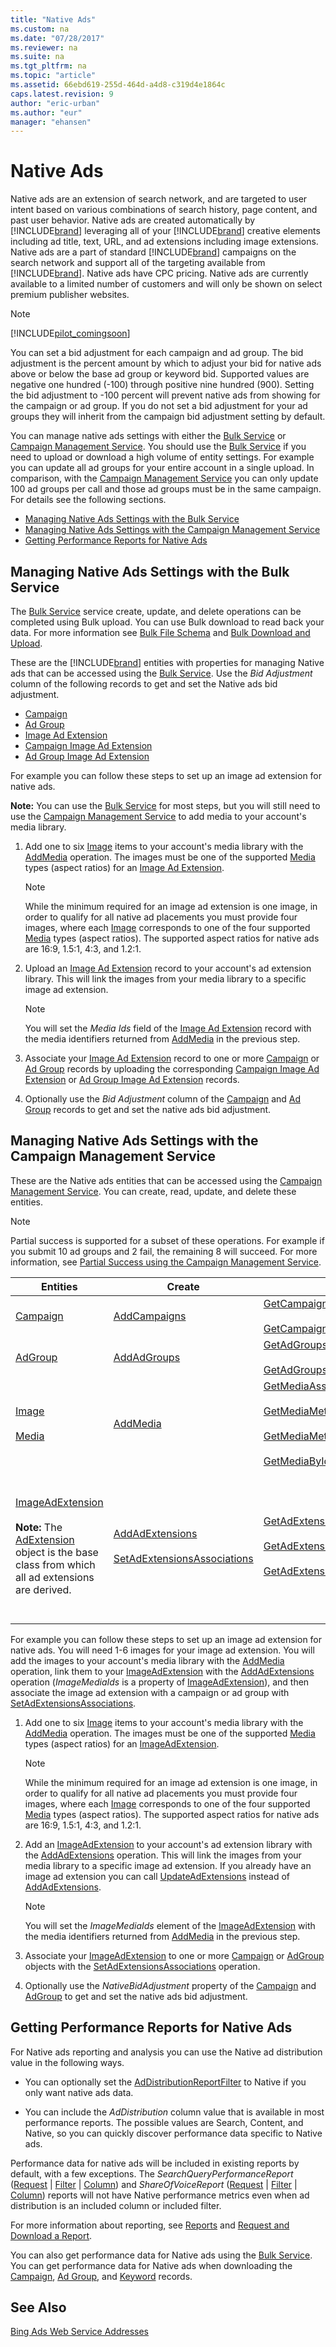 ```yaml
---
title: "Native Ads"
ms.custom: na
ms.date: "07/28/2017"
ms.reviewer: na
ms.suite: na
ms.tgt_pltfrm: na
ms.topic: "article"
ms.assetid: 66ebd619-255d-464d-a4d8-c319d4e1864c
caps.latest.revision: 9
author: "eric-urban"
ms.author: "eur"
manager: "ehansen"
---
```

# Native Ads
Native ads are an extension of search network, and are targeted to user intent based on various combinations of search history, page content, and past user behavior. Native ads are created automatically by [!INCLUDE[brand](../docset-overview/includes/brand.md)] leveraging all of your [!INCLUDE[brand](../docset-overview/includes/brand.md)] creative elements including ad title, text, URL, and ad extensions including image extensions. Native ads are a part of standard [!INCLUDE[brand](../docset-overview/includes/brand.md)] campaigns on the search network and support all of the targeting available from [!INCLUDE[brand](../docset-overview/includes/brand.md)]. Native ads have CPC pricing. Native ads are currently available to a limited number of customers and will only be shown on select premium publisher websites.

> [!NOTE]
> [!INCLUDE[pilot_comingsoon](../docset-overview/includes/pilot_comingsoon.md)]

You can set a bid adjustment for each campaign and ad group. The bid adjustment is the percent amount by which to adjust your bid for native ads above or below the base ad group or keyword bid. Supported values are negative one hundred (-100) through positive nine hundred (900). Setting the bid adjustment to -100 percent will prevent native ads from showing for the campaign or ad group. If you do not set a bid adjustment for your ad groups they will inherit from the campaign bid adjustment setting by default.

You can manage native ads settings with either the [Bulk Service](https://msdn.microsoft.com/library/jj134984.aspx) or [Campaign Management Service](https://msdn.microsoft.com/library/bb671719.aspx). You should use the [Bulk Service](https://msdn.microsoft.com/library/jj134984.aspx) if you need to upload or download a high volume of entity settings. For example you can update all ad groups for your entire account in a single upload. In comparison, with the [Campaign Management Service](https://msdn.microsoft.com/library/bb671719.aspx) you can only update 100 ad groups per call and those ad groups must be in the same campaign. For details see the following sections.

-   [Managing Native Ads Settings with the Bulk Service](#bulkservice)  
-   [Managing Native Ads Settings with the Campaign Management Service](#campaignservice)  
-   [Getting Performance Reports for Native Ads](#reporting)  

## <a name="bulkservice"></a>Managing Native Ads Settings with the Bulk Service
The [Bulk Service](https://msdn.microsoft.com/library/jj134984.aspx) service create, update, and delete operations can be completed using Bulk upload. You can use Bulk download to read back your data. For more information see [Bulk File Schema](https://msdn.microsoft.com/library/dn539651.aspx) and [Bulk Download and Upload](../docset-overview/bulk-download-and-upload.md).

These are the [!INCLUDE[brand](../docset-overview/includes/brand.md)] entities with properties for managing Native ads that can be accessed using the [Bulk Service](https://msdn.microsoft.com/library/jj134984.aspx). Use the *Bid Adjustment* column of the following records to get and set the Native ads bid adjustment.

-   [Campaign](https://msdn.microsoft.com/library/dn764752.aspx)  
-   [Ad Group](https://msdn.microsoft.com/library/dn764731.aspx)  
-   [Image Ad Extension](https://msdn.microsoft.com/library/dn764742.aspx)  
-   [Campaign Image Ad Extension](https://msdn.microsoft.com/library/dn764758.aspx)  
-   [Ad Group Image Ad Extension](https://msdn.microsoft.com/library/dn764738.aspx)  

For example you can follow these steps to set up an image ad extension for native ads.

**Note:** You can use the [Bulk Service](https://msdn.microsoft.com/library/jj134984.aspx) for most steps, but you will still need to use the [Campaign Management Service](https://msdn.microsoft.com/library/bb671719.aspx) to add media to your account's media library.

1.  Add one to six [Image](https://msdn.microsoft.com/library/dn195581.aspx) items to your account's media library with the [AddMedia](https://msdn.microsoft.com/library/dn277518.aspx) operation. The images must be one of the supported [Media](https://msdn.microsoft.com/library/dn195580.aspx) types (aspect ratios) for an [Image Ad Extension](https://msdn.microsoft.com/library/dn764742.aspx).

    > [!NOTE]
    > While the minimum required for an image ad extension is one image, in order to qualify for all native ad placements you must provide four images, where each [Image](https://msdn.microsoft.com/library/dn195581.aspx) corresponds to one of the four supported [Media](https://msdn.microsoft.com/library/dn195580.aspx) types (aspect ratios). The supported aspect ratios for native ads are 16:9, 1.5:1, 4:3, and 1.2:1.

2.  Upload an [Image Ad Extension](https://msdn.microsoft.com/library/dn764742.aspx) record to your account's ad extension library. This will link the images from your media library to a specific image ad extension.

    > [!NOTE]
    > You will set the *Media Ids* field of the [Image Ad Extension](https://msdn.microsoft.com/library/dn764742.aspx) record with the media identifiers returned from [AddMedia](https://msdn.microsoft.com/library/dn277518.aspx) in the previous step.

3.  Associate your [Image Ad Extension](https://msdn.microsoft.com/library/dn764742.aspx) record to one or more [Campaign](https://msdn.microsoft.com/library/dn764752.aspx) or [Ad Group](https://msdn.microsoft.com/library/dn764731.aspx) records by uploading the corresponding [Campaign Image Ad Extension](https://msdn.microsoft.com/library/dn764758.aspx) or [Ad Group Image Ad Extension](https://msdn.microsoft.com/library/dn764738.aspx) records.

4.  Optionally use the *Bid Adjustment* column of the [Campaign](https://msdn.microsoft.com/library/dn764752.aspx) and [Ad Group](https://msdn.microsoft.com/library/dn764731.aspx) records to get and set the native ads bid adjustment.

## <a name="campaignservice"></a>Managing Native Ads Settings with the Campaign Management Service
These are the Native ads entities that can be accessed using the [Campaign Management Service](https://msdn.microsoft.com/library/bb671719.aspx). You can create, read, update, and delete these entities.

> [!NOTE]
> Partial success is supported for a subset of these operations. For example if you submit 10 ad groups and 2 fail, the remaining 8 will succeed. For more information, see [Partial Success using the Campaign Management Service](../docset-overview/handling-service-errors-and-exceptions.md#partialsuccess).

|Entities|Create|Read|Update|Delete|
|------------|----------|--------|----------|----------|
|[Campaign](https://msdn.microsoft.com/library/bb672054.aspx)|[AddCampaigns](https://msdn.microsoft.com/library/dn277510.aspx)|[GetCampaignsByAccountId](https://msdn.microsoft.com/library/dn236299.aspx)<br /><br />[GetCampaignsByIds](https://msdn.microsoft.com/library/dn236303.aspx)|[UpdateCampaigns](https://msdn.microsoft.com/library/dn277536.aspx)|[DeleteCampaigns](https://msdn.microsoft.com/library/dn236314.aspx)|
|[AdGroup](https://msdn.microsoft.com/library/bb671956.aspx)|[AddAdGroups](https://msdn.microsoft.com/library/dn277502.aspx)|[GetAdGroupsByCampaignId](https://msdn.microsoft.com/library/dn277524.aspx)<br /><br />[GetAdGroupsByIds](https://msdn.microsoft.com/library/dn277529.aspx)|[UpdateAdGroups](https://msdn.microsoft.com/library/dn277528.aspx)|[DeleteAdGroups](https://msdn.microsoft.com/library/dn236307.aspx)|
|[Image](https://msdn.microsoft.com/library/dn195581.aspx)<br /><br />[Media](https://msdn.microsoft.com/library/dn195580.aspx)|[AddMedia](https://msdn.microsoft.com/library/dn277518.aspx)|[GetMediaAssociations](https://msdn.microsoft.com/library/dn798359.aspx)<br /><br />[GetMediaMetaDataByAccountId](https://msdn.microsoft.com/library/dn766196.aspx)<br /><br />[GetMediaMetaDataByIds](https://msdn.microsoft.com/library/dn766200.aspx)<br /><br />[GetMediaByIds](https://msdn.microsoft.com/library/dn277511.aspx)|Media cannot be updated. You can delete media in your account's media library and add new media.|[DeleteMedia](https://msdn.microsoft.com/library/dn766193.aspx)|
|[ImageAdExtension](https://msdn.microsoft.com/library/dn766199.aspx)<br /><br />**Note:** The [AdExtension](https://msdn.microsoft.com/library/hh527708.aspx) object is the base class from which all ad extensions are derived.|[AddAdExtensions](https://msdn.microsoft.com/library/dn236319.aspx)<br /><br />[SetAdExtensionsAssociations](https://msdn.microsoft.com/library/dn277532.aspx)|[GetAdExtensionsByIds](https://msdn.microsoft.com/library/dn277515.aspx)<br /><br />[GetAdExtensionIdsByAccountId](https://msdn.microsoft.com/library/dn277509.aspx)<br /><br />[GetAdExtensionsAssociations](https://msdn.microsoft.com/library/dn236309.aspx)|[UpdateAdExtensions](https://msdn.microsoft.com/library/dn277522.aspx)<br /><br />**Note:** Partial update is not supported for ad extensions. Any optional elements which are not sent with the [UpdateAdExtensions](https://msdn.microsoft.com/library/dn277522.aspx) request will in effect be deleted from the extension.|[DeleteAdExtensions](https://msdn.microsoft.com/library/dn277537.aspx)<br /><br />[DeleteAdExtensionsAssociations](https://msdn.microsoft.com/library/dn236305.aspx)|
For example you can follow these steps to set up an image ad extension for native ads. You will need 1-6 images for your image ad extension. You will add the images to your account's media library with the [AddMedia](https://msdn.microsoft.com/library/dn277518.aspx) operation, link them to your [ImageAdExtension](https://msdn.microsoft.com/library/dn766199.aspx) with the [AddAdExtensions](https://msdn.microsoft.com/library/dn236319.aspx) operation (*ImageMediaIds* is a property of [ImageAdExtension](https://msdn.microsoft.com/library/dn766199.aspx)), and then associate the image ad extension with a campaign or ad group with [SetAdExtensionsAssociations](http://msdn.microsoft.com/library/111646e5-3d5a-455b-9b6d-e7cc24c4da3f).

1.  Add one to six [Image](https://msdn.microsoft.com/library/dn195581.aspx) items to your account's media library with the [AddMedia](https://msdn.microsoft.com/library/dn277518.aspx) operation. The images must be one of the supported [Media](https://msdn.microsoft.com/library/dn195580.aspx) types (aspect ratios) for an [ImageAdExtension](https://msdn.microsoft.com/library/dn766199.aspx).

    > [!NOTE]
    > While the minimum required for an image ad extension is one image, in order to qualify for all native ad placements you must provide four images, where each [Image](https://msdn.microsoft.com/library/dn195581.aspx) corresponds to one of the four supported [Media](https://msdn.microsoft.com/library/dn195580.aspx) types (aspect ratios). The supported aspect ratios for native ads are 16:9, 1.5:1, 4:3, and 1.2:1.

2.  Add an [ImageAdExtension](https://msdn.microsoft.com/library/dn766199.aspx) to your account's ad extension library with the [AddAdExtensions](https://msdn.microsoft.com/library/dn236319.aspx) operation. This will link the images from your media library to a specific image ad extension. If you already have an image ad extension you can call [UpdateAdExtensions](https://msdn.microsoft.com/library/dn277522.aspx) instead of [AddAdExtensions](https://msdn.microsoft.com/library/dn236319.aspx).

    > [!NOTE]
    > You will set the *ImageMediaIds* element of the [ImageAdExtension](https://msdn.microsoft.com/library/dn766199.aspx) with the media identifiers returned from [AddMedia](https://msdn.microsoft.com/library/dn277518.aspx) in the previous step.

3.  Associate your [ImageAdExtension](https://msdn.microsoft.com/library/dn766199.aspx) to one or more [Campaign](https://msdn.microsoft.com/library/bb672054.aspx) or [AdGroup](https://msdn.microsoft.com/library/bb671956.aspx) objects with the [SetAdExtensionsAssociations](https://msdn.microsoft.com/library/dn277532.aspx) operation.

4.  Optionally use the *NativeBidAdjustment* property of the [Campaign](https://msdn.microsoft.com/library/bb672054.aspx) and [AdGroup](https://msdn.microsoft.com/library/bb671956.aspx) to get and set the native ads bid adjustment.

## <a name="reporting"></a>Getting Performance Reports for Native Ads
For Native ads reporting and analysis you can use the Native ad distribution value in the following ways.

-   You can optionally set the [AdDistributionReportFilter](https://msdn.microsoft.com/library/bb671722.aspx) to Native if you only want native ads data.

-   You can include the *AdDistribution* column value that is available in most performance reports. The possible values are Search, Content, and Native, so you can quickly discover performance data specific to Native ads.

Performance data for native ads will be included in existing reports by default, with a few exceptions. The *SearchQueryPerformanceReport* ([Request](https://msdn.microsoft.com/library/ee703962.aspx) | [Filter](https://msdn.microsoft.com/library/ee703961.aspx) | [Column](https://msdn.microsoft.com/library/ee703958.aspx)) and *ShareOfVoiceReport* ([Request](https://msdn.microsoft.com/library/jj592909.aspx) | [Filter](https://msdn.microsoft.com/library/jj592908.aspx) | [Column](https://msdn.microsoft.com/library/jj592910.aspx)) reports will not have Native performance metrics even when ad distribution is an included column or included filter.

For more information about reporting, see [Reports](../docset-overview/reports.md) and [Request and Download a Report](../docset-overview/request-and-download-a-report.md).

You can also get performance data for Native ads using the [Bulk Service](https://msdn.microsoft.com/library/jj134984.aspx). You can get performance data for Native ads when downloading the [Campaign](https://msdn.microsoft.com/library/dn764752.aspx), [Ad Group](https://msdn.microsoft.com/library/dn764731.aspx), and [Keyword](https://msdn.microsoft.com/library/dn764751.aspx) records.

## See Also
[Bing Ads Web Service Addresses](../docset-overview/bing-ads-web-service-addresses.md)  

